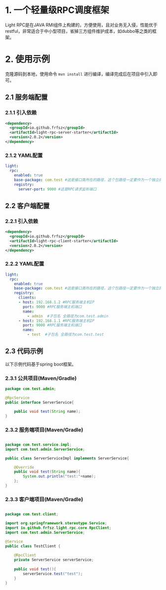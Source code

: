 # 1. 一个轻量级RPC调度框架
Light RPC是在JAVA RMI组件上构建的，方便使用，且对业务无入侵，性能优于restful，非常适合于中小型项目，省掉三方组件维护成本，如dubbo等之类的框架。
# 2. 使用示例
克隆源码到本地，使用命令 `mvn install` 进行编译，编译完成后在项目中引入即可。
## 2.1 服务端配置
### 2.1.1 引入依赖
```xml
<dependency>
  <groupId>io.github.frfsz</groupId>
  <artifactId>light-rpc-server-starter</artifactId>
  <version>2.0.2</version>
</dependency>
```
### 2.1.2 YAML配置

```yaml
light:
  rpc:
    enabled: true
    base-package: com.test #这是接口类所在的路径，这个包路径一定要作为一个独立的jar包，客户端也需要引入同一个jar包。
    registry:
      server-port: 9000 #这是RPC请求监听端口
```

## 2.2 客户端配置
### 2.2.1 引入依赖

```xml
<dependency>
  <groupId>io.github.frfsz</groupId>
  <artifactId>light-rpc-client-starter</artifactId>
  <version>2.0.2</version>
</dependency>
```
### 2.2.2 YAML配置

```yaml
light:
  rpc:
    enabled: true
    base-package: com.test #这是接口类所在的路径，这个包路径一定要作为一个独立的jar包，跟服务端引入一样。
    registry:
      clients:
      - host: 192.168.1.2 #RPC服务端主机IP
        port: 9000 #RPC服务端主机端口
        name:
          - admin  #子包名 全路径为com.test.admin
      - host: 192.168.1.1 #RPC服务端主机IP
        port: 9000 #RPC服务端主机端口
        name:
          - test  #子包名 全路径为com.test.test
```
## 2.3 代码示例
以下示例代码基于spring boot框架。
### 2.3.1 公共项目(Maven/Gradle)
```java
package com.test.admin;

@RpcService
public interface ServerService{

    public void test(String name);
}
```
### 2.3.2 服务端项目(Maven/Gradle)
```java

package com.test.service.impl;
import com.test.admin.ServerService;

public class ServerServiceImpl implements ServerService{

    @Override
    public void test(String name){
        System.out.println("test:"+name);
    };
}
```

### 2.3.3 客户端项目(Maven/Gradle)

```java

package com.test.client;

import org.springframework.stereotype.Service;
import io.github.frfsz.light.rpc.core.RpcClient;
import com.test.admin.ServerService;

@Service
public class TestClient {
    
    @RpcClient
    private ServerService serverService;
    
    public void test(){
        serverService.test("test");
    }
}
```